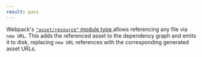 ```yaml
---
result: pass
---
```


Webpack's [`"asset/resource"` module type ](https://webpack.js.org/guides/asset-modules/#resource-assets) allows referencing any file via `new URL`. This adds the referenced asset to the dependency graph and emits it to disk, replacing `new URL` references with the corresponding generated asset URLs.
